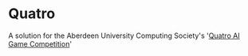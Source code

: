 # Quatro
A solution for the Aberdeen University Computing Society's '[Quatro AI Game Competition](
https://www.facebook.com/AUComputingSociety/photos/a.573381409783004/792461097875033/?type=3&amp;theater)'
